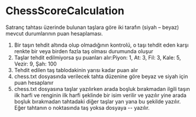 # ChessScoreCalculation
Satranç tahtası üzerinde bulunan taşlara göre iki tarafın (siyah – beyaz) mevcut durumlarının puan 
hesaplaması. 
1. Bir taşın tehdit altında olup olmadığının kontrolü, o taşı tehdit eden karşı renkte bir veya 
birden fazla taş olması durumunda oluşur
2. Taşlar tehdit edilmiyorsa şu puanları alır:Piyon: 1, At: 3, Fil: 3, Kale: 5, Vezir: 9, Şah: 100
3. Tehdit edilen taş tablodakinin yarısı kadar puan alır 
4. chess.txt dosyasında verilecek tahta düzenine göre beyaz ve siyah için puan hesaplanır
5. chess.txt dosyasına taşlar yazılırken arada boşluk bırakmadan ilgili taşın ilk harfi ve renginin ilk harfi şeklinde bir isim verilir ve yazılır yine arada boşluk bırakmadan tahtadaki diğer taşlar yan yana bu şekilde yazılır. Eğer tahtanın o noktasında taş yoksa dosyaya -- yazılır. 

